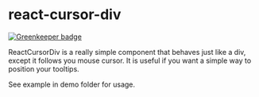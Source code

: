 # react-cursor-div

[![Greenkeeper badge](https://badges.greenkeeper.io/brysgo/react-cursor-div.svg)](https://greenkeeper.io/)

ReactCursorDiv is a really simple component that behaves just like a div, except it follows you mouse cursor. It is useful if you want a simple way to position your tooltips.

See example in demo folder for usage.
